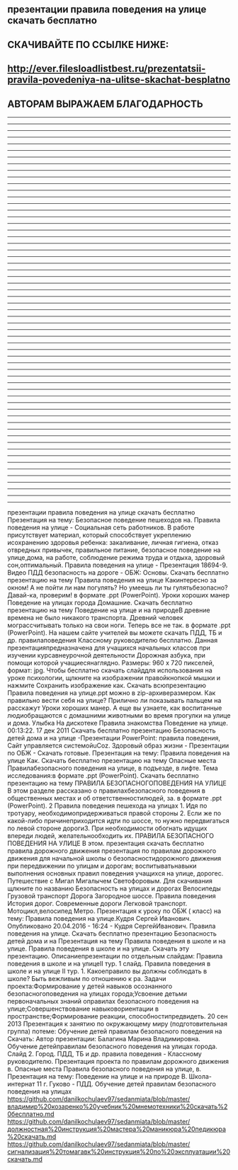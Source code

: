 презентации правила поведения на улице скачать бесплатно
--------------------------------------------------
СКАЧИВАЙТЕ ПО ССЫЛКЕ НИЖЕ:
--------------------------------------------------
http://ever.filesloadlistbest.ru/prezentatsii-pravila-povedeniya-na-ulitse-skachat-besplatno
--------------------------------------------------
АВТОРАМ ВЫРАЖАЕМ БЛАГОДАРНОСТЬ
--------------------------------------------------
--------------------------------------------------
--------------------------------------------------
--------------------------------------------------
--------------------------------------------------
--------------------------------------------------
--------------------------------------------------
--------------------------------------------------
--------------------------------------------------
--------------------------------------------------
--------------------------------------------------
--------------------------------------------------
--------------------------------------------------
--------------------------------------------------
--------------------------------------------------
--------------------------------------------------
--------------------------------------------------
--------------------------------------------------
--------------------------------------------------
--------------------------------------------------
--------------------------------------------------
--------------------------------------------------
--------------------------------------------------
--------------------------------------------------
--------------------------------------------------
--------------------------------------------------
--------------------------------------------------
--------------------------------------------------
--------------------------------------------------
--------------------------------------------------
--------------------------------------------------
--------------------------------------------------
--------------------------------------------------
--------------------------------------------------
--------------------------------------------------
--------------------------------------------------
--------------------------------------------------
--------------------------------------------------
--------------------------------------------------
--------------------------------------------------
--------------------------------------------------
--------------------------------------------------
--------------------------------------------------
--------------------------------------------------
--------------------------------------------------
--------------------------------------------------
--------------------------------------------------
--------------------------------------------------
--------------------------------------------------
--------------------------------------------------
--------------------------------------------------
--------------------------------------------------
--------------------------------------------------
--------------------------------------------------
--------------------------------------------------
--------------------------------------------------
--------------------------------------------------
--------------------------------------------------
--------------------------------------------------
--------------------------------------------------
презентации правила поведения на улице скачать бесплатно Презентация на тему: Безопасное поведение пешеходов на. Правила поведения на улице - Социальная сеть работников. В работе присутствует материал, который способствует укреплению исохранению здоровья ребенка: закаливание, личная гигиена, отказ отвредных привычек, правильное питание, безопасное поведение на улице,дома, на работе, соблюдение режима труда и отдыха, здоровый сон,оптимальный. Правила поведения на улице - Презентация 18694-9. Видео ПДД безопасность на дороге - ОБЖ: Основы. Скачать бесплатно презентацию на тему Правила поведения на улице Какинтересно за окном! А не пойти ли нам погулять? Но умеешь ли ты гулятьбезопасно? Давай-ка, проверим! в формате .ppt (PowerPoint). Уроки хороших манер  Поведение на улицах города Домашние. Скачать бесплатно презентацию на тему Поведение на улице и на природеВ древние времена не было никакого транспорта. Древний человек мограссчитывать только на свои ноги. Теперь все не так. в формате .ppt (PowerPoint). На нашем сайте учителей вы можете скачать ПДД, ТБ и др. правилаповедения Классному руководителю бесплатно.  Данная презентацияпредназначена для учащихся начальных классов при изучении курсавнеурочной деятельности Дорожная азбука, при помощи которой учащиесянаглядно. Размеры: 960 х 720 пикселей, формат: jpg. Чтобы бесплатно скачать слайддля использования на уроке психологии, щлкните на изображении правойкнопкой мышки и нажмите Сохранить изображение как. Скачать всюпрезентацию Правила поведения на улице.ppt можно в zip-архиверазмером. Как правильно вести себя на улице? Прилично ли показывать пальцем на расскажут Уроки хороших манер. А еще вы узнаете, как воспитанные людиобращаются с домашними животными во время прогулки на улице и дома. Улыбка На дискотеке  Правила знакомства Поведение на улице. 00:13:22.
17 дек 2011  Скачать бесплатно презентацию Безопасность детей дома и на улице -Презентации PowerPoint: правила поведения, Сайт управляется системойuCoz. Здоровый образ жизни - Презентации по ОБЖ - Скачать готовые. Презентация на тему: Правила поведения на улице Как. Скачать бесплатно презентацию на тему Опасные места Правилабезопасного поведения на улице, в подъезде, в лифте. Тема исследования:в формате .ppt (PowerPoint). Скачать бесплатно презентацию на тему ПРАВИЛА БЕЗОПАСНОГОПОВЕДЕНИЯ НА УЛИЦЕ В этом разделе рассказано о правилахбезопасного поведения в общественных местах и об ответственностилюдей, за. в формате .ppt (PowerPoint). 2 Правила поведения пешехода на улицах 1. Идя по тротуару, необходимопридерживаться правой стороны 2. Если же по какой-либо причинеприходится идти по шоссе, то нужно передвигаться по левой стороне дороги3. При необходимости обогнать идущих впереди людей, желательнообходить их. ПРАВИЛА БЕЗОПАСНОГО ПОВЕДЕНИЯ НА УЛИЦЕ В этом. презентация скачать бесплатно правила дорожного движения презентация по правилам дорожного движения для начальной школы  о безопасностидорожного движения при передвижении по улицам и дорогам; воспитыватьнавыки выполнения основных правил поведения учащихся на улице, дорогес. Путешествие с Мигал Мигалычем Светофоровым. Для скачивания щлкните по названию Безопасность на улицах и дорогах  Велосипеды Грузовой транспорт  Дорога  Загородное шоссе. Правила поведения История дорог. Современные дороги  Легковой транспорт. Мотоцикл,велосипед  Метро. Презентация к уроку по ОБЖ ( класс) на тему: Правила поведения на улице.Кудря Сергей Иванович. Опубликовано 20.04.2016 - 16:24 - Кудря СергейИванович. Правила поведения на улице. Скачать бесплатно презентацию Безопасность детей дома и на
Презентация на тему Правила поведения в школе и на улице. Правила поведения в школе и на улице. Скачать эту презентацию. Описаниепрезентации по отдельным слайдам: Правила поведения в школе и на улицеII тур. 1 слайд. Правила поведения в школе и на улице II тур. 1. Какоеправило вы должны соблюдать в школе? Быть вежливым по отношению к ра. Задачи проекта:Формирование у детей навыков осознанного безопасногоповедения на улицах города;Усвоение детьми первоначальных знаний оправилах безопасного поведения на улице;Совершенствование навыковориентации в пространстве;Формирование реакции, способностипредвидеть. 20 сен 2013  Презентация к занятию по окружающему миру (подготовительная группа) потеме: Обучение детей правилам безопасного поведения на  Скачать: Автор презентации: Балагина Марина Владимировна. Обучение детейправилам безопасного поведения на улицах города. Слайд 2. Город. ПДД, ТБ и др. правила поведения - Классному руководителю. Презентация проекта по правилам дорожного движения в. Опасные места Правила безопасного поведения на улице, в. Презентация на тему: Поведение на улице и на природе В. Школа-интернат 11 г. Гуково - ПДД. Обучение детей правилам безопасного поведения на улицах
https://github.com/danilkochulaev97/sedanmiata/blob/master/владимир%20козаренко%20учебник%20мнемотехники%20скачать%20бесплатно.md
https://github.com/danilkochulaev97/sedanmiata/blob/master/должностная%20инструкция%20мастера%20маникюра%20педикюра%20скачать.md
https://github.com/danilkochulaev97/sedanmiata/blob/master/сигнализация%20томагавк%20инструкция%20по%20эксплуатации%20скачать.md